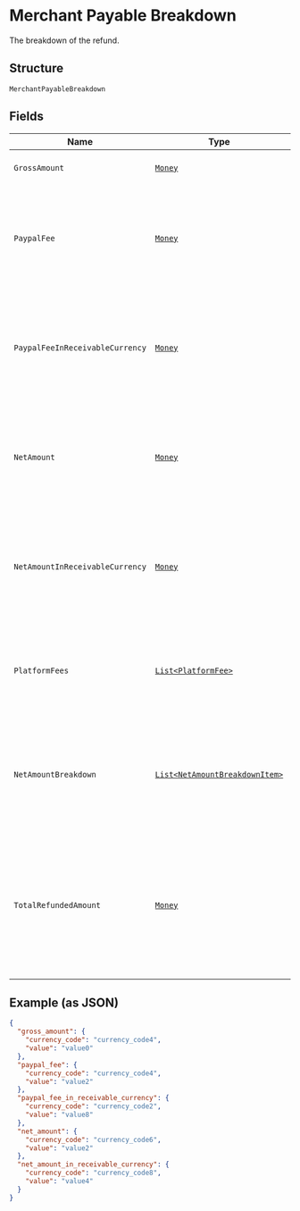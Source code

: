 
# Merchant Payable Breakdown

The breakdown of the refund.

## Structure

`MerchantPayableBreakdown`

## Fields

| Name | Type | Tags | Description | Getter | Setter |
|  --- | --- | --- | --- | --- | --- |
| `GrossAmount` | [`Money`](../../doc/models/money.md) | Optional | The amount that the payee refunded to the payer. | Money getGrossAmount() | setGrossAmount(Money grossAmount) |
| `PaypalFee` | [`Money`](../../doc/models/money.md) | Optional | The PayPal fee that was refunded to the payer in the currency of the transaction. This fee might not match the PayPal fee that the payee paid when the payment was captured. | Money getPaypalFee() | setPaypalFee(Money paypalFee) |
| `PaypalFeeInReceivableCurrency` | [`Money`](../../doc/models/money.md) | Optional | The PayPal fee that was refunded to the payer in the receivable currency. Returned only in cases when the receivable currency is different from transaction currency. Example 'CNY'. | Money getPaypalFeeInReceivableCurrency() | setPaypalFeeInReceivableCurrency(Money paypalFeeInReceivableCurrency) |
| `NetAmount` | [`Money`](../../doc/models/money.md) | Optional | The net amount that the payee's account is debited in the transaction currency. The net amount is calculated as <code>gross_amount</code> minus <code>paypal_fee</code> minus <code>platform_fees</code>. | Money getNetAmount() | setNetAmount(Money netAmount) |
| `NetAmountInReceivableCurrency` | [`Money`](../../doc/models/money.md) | Optional | The net amount that the payee's account is debited in the receivable currency. Returned only in cases when the receivable currency is different from transaction currency. Example 'CNY'. | Money getNetAmountInReceivableCurrency() | setNetAmountInReceivableCurrency(Money netAmountInReceivableCurrency) |
| `PlatformFees` | [`List<PlatformFee>`](../../doc/models/platform-fee.md) | Optional | An array of platform or partner fees, commissions, or brokerage fees for the refund.<br>**Constraints**: *Minimum Items*: `0`, *Maximum Items*: `1` | List<PlatformFee> getPlatformFees() | setPlatformFees(List<PlatformFee> platformFees) |
| `NetAmountBreakdown` | [`List<NetAmountBreakdownItem>`](../../doc/models/net-amount-breakdown-item.md) | Optional | An array of breakdown values for the net amount. Returned when the currency of the refund is different from the currency of the PayPal account where the payee holds their funds. | List<NetAmountBreakdownItem> getNetAmountBreakdown() | setNetAmountBreakdown(List<NetAmountBreakdownItem> netAmountBreakdown) |
| `TotalRefundedAmount` | [`Money`](../../doc/models/money.md) | Optional | The total amount refunded from the original capture to date. For example, if a payer makes a $100 purchase and was refunded $20 a week ago and was refunded $30 in this refund, the `gross_amount` is $30 for this refund and the `total_refunded_amount` is $50. | Money getTotalRefundedAmount() | setTotalRefundedAmount(Money totalRefundedAmount) |

## Example (as JSON)

```json
{
  "gross_amount": {
    "currency_code": "currency_code4",
    "value": "value0"
  },
  "paypal_fee": {
    "currency_code": "currency_code4",
    "value": "value2"
  },
  "paypal_fee_in_receivable_currency": {
    "currency_code": "currency_code2",
    "value": "value8"
  },
  "net_amount": {
    "currency_code": "currency_code6",
    "value": "value2"
  },
  "net_amount_in_receivable_currency": {
    "currency_code": "currency_code8",
    "value": "value4"
  }
}
```

